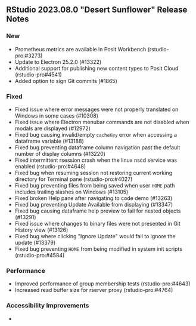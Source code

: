 ## RStudio 2023.08.0 "Desert Sunflower" Release Notes

### New
- Prometheus metrics are available in Posit Workbench (rstudio-pro:#3273)
- Update to Electron 25.2.0 (#13322)
- Additional support for publishing new content types to Posit Cloud (rstudio-pro#4541)
- Added option to sign Git commits (#1865)

### Fixed
- Fixed issue where error messages were not properly translated on Windows in some cases (#10308)
- Fixed issue where Electron menubar commands are not disabled when modals are displayed (#12972)
- Fixed bug causing invalid/empty `cacheKey` error when accessing a dataframe variable (#13188)
- Fixed bug preventing dataframe column navigation past the default number of display columns (#13220)
- Fixed intermittent rsession crash when the linux nscd service was enabled (rstudio-pro:#4648)
- Fixed bug when resuming session not restoring current working directory for Terminal pane (rstudio-pro:#4027)
- Fixed bug preventing files from being saved when user `HOME` path includes trailing slashes on Windows (#13105)
- Fixed broken Help pane after navigating to code demo (#13263)
- Fixed bug preventing Update Available from displaying (#13347)
- Fixed bug causing dataframe help preview to fail for nested objects (#13291)
- Fixed issue where changes to binary files were not presented in Git History view (#13126)
- Fixed bug where clicking "Ignore Update" would fail to ignore the update (#13379)
- Fixed bug preventing `HOME` from being modified in system init scripts (rstudio-pro:#4584)

### Performance
- Improved performance of group membership tests (rstudio-pro:#4643)
- Increased read buffer size for rserver proxy (rstudio-pro:#4764)

### Accessibility Improvements
-


